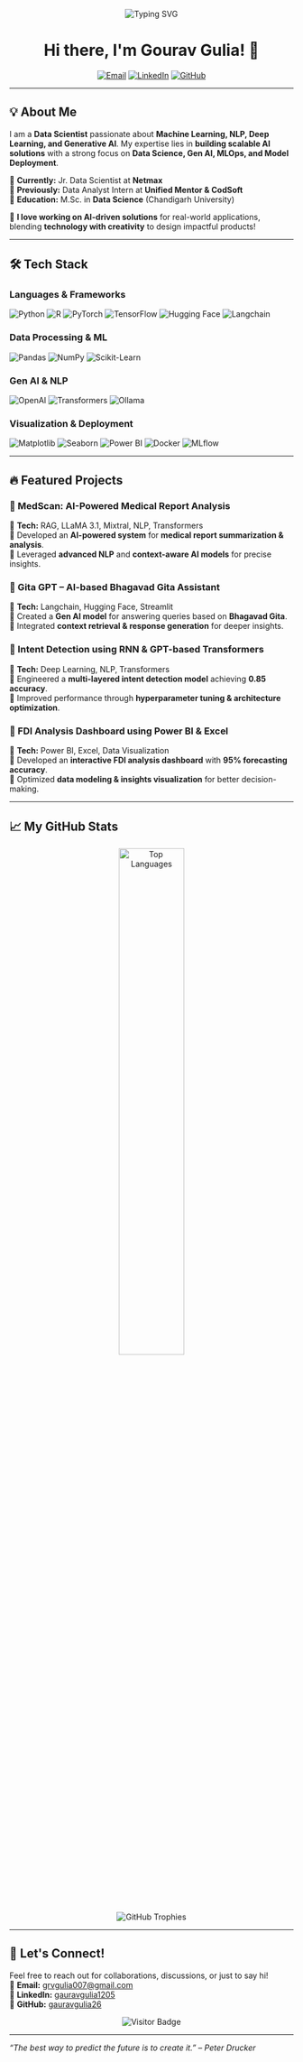 <!-- Banner -->
<p align="center">
  <img src="https://readme-typing-svg.vercel.app?font=Fira+Code&size=24&pause=1000&color=F75C7E&center=true&width=800&height=45&lines=🚀+Data+Scientist+%7C+ML+%7C+NLP+%7C+Gen+AI+Expert;🔍+Exploring+AI+to+solve+real-world+problems!;🎨+Blending+Technology+with+Design!;⚙️+MLOps+%7C+CI%2FCD+%7C+Model+Monitoring+%7C+Production+ML;📦+Deploying+robust+ML+pipelines+at+scale;🧠+Mathematics+is+the+language+of+the+universe.;💡+Code+is+like+humor.+When+you+have+to+explain+it,+it%E2%80%99s+bad.;📊+In+God+we+trust,+all+others+bring+data.;🔗+Transforming+ideas+into+scalable+solutions." alt="Typing SVG">
</p>


<!-- Header -->
<h1 align="center">Hi there, I'm Gourav Gulia! 👋</h1>
<p align="center">
  <a href="mailto:grvgulia007@gmail.com"><img src="https://img.shields.io/badge/Email-D14836?style=for-the-badge&logo=gmail&logoColor=white" alt="Email"></a>
  <a href="https://www.linkedin.com/in/gauravgulia1205/"><img src="https://img.shields.io/badge/LinkedIn-0077B5?style=for-the-badge&logo=linkedin&logoColor=white" alt="LinkedIn"></a>
  <a href="https://github.com/gauravgulia26"><img src="https://img.shields.io/badge/GitHub-100000?style=for-the-badge&logo=github&logoColor=white" alt="GitHub"></a>
</p>

---

## 💡 About Me

I am a **Data Scientist** passionate about **Machine Learning, NLP, Deep Learning, and Generative AI**. My expertise lies in **building scalable AI solutions** with a strong focus on **Data Science, Gen AI, MLOps, and Model Deployment**.

🎯 **Currently:** Jr. Data Scientist at **Netmax**  
🎯 **Previously:** Data Analyst Intern at **Unified Mentor & CodSoft**  
🎯 **Education:** M.Sc. in **Data Science** (Chandigarh University)

🚀 **I love working on AI-driven solutions** for real-world applications, blending **technology with creativity** to design impactful products!

---

## 🛠️ Tech Stack

### **Languages & Frameworks**
![Python](https://img.shields.io/badge/Python-3776AB?style=for-the-badge&logo=python&logoColor=white)
![R](https://img.shields.io/badge/R-276DC3?style=for-the-badge&logo=r&logoColor=white)
![PyTorch](https://img.shields.io/badge/PyTorch-EE4C2C?style=for-the-badge&logo=pytorch&logoColor=white)
![TensorFlow](https://img.shields.io/badge/TensorFlow-FF6F00?style=for-the-badge&logo=tensorflow&logoColor=white)
![Hugging Face](https://img.shields.io/badge/HuggingFace-FFCC00?style=for-the-badge&logo=huggingface&logoColor=black)
![Langchain](https://img.shields.io/badge/Langchain-00A3E0?style=for-the-badge&logo=python&logoColor=white)

### **Data Processing & ML**
![Pandas](https://img.shields.io/badge/Pandas-150458?style=for-the-badge&logo=pandas&logoColor=white)
![NumPy](https://img.shields.io/badge/NumPy-013243?style=for-the-badge&logo=numpy&logoColor=white)
![Scikit-Learn](https://img.shields.io/badge/Scikit--Learn-F7931E?style=for-the-badge&logo=scikit-learn&logoColor=white)

### **Gen AI & NLP**
![OpenAI](https://img.shields.io/badge/OpenAI-412991?style=for-the-badge&logo=openai&logoColor=white)
![Transformers](https://img.shields.io/badge/Transformers-FCC624?style=for-the-badge&logo=huggingface&logoColor=black)
![Ollama](https://img.shields.io/badge/Ollama-1A1A1A?style=for-the-badge&logo=python&logoColor=white)

### **Visualization & Deployment**
![Matplotlib](https://img.shields.io/badge/Matplotlib-11557C?style=for-the-badge&logo=python&logoColor=white)
![Seaborn](https://img.shields.io/badge/Seaborn-2E5D90?style=for-the-badge&logo=python&logoColor=white)
![Power BI](https://img.shields.io/badge/PowerBI-F2C811?style=for-the-badge&logo=powerbi&logoColor=black)
![Docker](https://img.shields.io/badge/Docker-2496ED?style=for-the-badge&logo=docker&logoColor=white)
![MLflow](https://img.shields.io/badge/MLflow-0194E2?style=for-the-badge&logo=mlflow&logoColor=white)

---

## 🔥 Featured Projects

### **📌 MedScan: AI-Powered Medical Report Analysis**
🚀 **Tech:** RAG, LLaMA 3.1, Mixtral, NLP, Transformers  
🔹 Developed an **AI-powered system** for **medical report summarization & analysis**.  
🔹 Leveraged **advanced NLP** and **context-aware AI models** for precise insights.

### **📌 Gita GPT – AI-based Bhagavad Gita Assistant**
🚀 **Tech:** Langchain, Hugging Face, Streamlit  
🔹 Created a **Gen AI model** for answering queries based on **Bhagavad Gita**.  
🔹 Integrated **context retrieval & response generation** for deeper insights.

### **📌 Intent Detection using RNN & GPT-based Transformers**
🚀 **Tech:** Deep Learning, NLP, Transformers  
🔹 Engineered a **multi-layered intent detection model** achieving **0.85 accuracy**.  
🔹 Improved performance through **hyperparameter tuning & architecture optimization**.

### **📌 FDI Analysis Dashboard using Power BI & Excel**
🚀 **Tech:** Power BI, Excel, Data Visualization  
🔹 Developed an **interactive FDI analysis dashboard** with **95% forecasting accuracy**.  
🔹 Optimized **data modeling & insights visualization** for better decision-making.

---

## 📈 My GitHub Stats 

<p align="center">
  <!-- GitHub Stats -->
<!--   <img src="https://github-readme-stats.vercel.app/api?username=gauravgulia26&show_icons=true&theme=radical&hide_border=true&count_private=true" alt="Gourav's GitHub Stats" width="48%" /> -->

  <!-- GitHub Streak Stats -->
</p>

<p align="center">
  <!-- Top Languages -->
  <img src="https://github-readme-stats.vercel.app/api/top-langs/?username=gauravgulia26&layout=compact&theme=radical&hide_border=true&langs_count=8" alt="Top Languages" width="48%" />
</p>

<p align="center">
  <!-- GitHub Trophy -->
  <img src="https://github-profile-trophy.vercel.app/?username=gauravgulia26&theme=radical&no-frame=true&margin-w=15" alt="GitHub Trophies" />
</p>

---

## 🌟 Let's Connect!

Feel free to reach out for collaborations, discussions, or just to say hi!  
📧 **Email:** grvgulia007@gmail.com  
💼 **LinkedIn:** [gauravgulia1205](https://www.linkedin.com/in/gauravgulia1205/)  
🐙 **GitHub:** [gauravgulia26](https://github.com/gauravgulia26)

<p align="center">
  <img src="https://visitor-badge.laobi.icu/badge?page_id=gauravgulia26.gauravgulia26" alt="Visitor Badge">
</p>

---

*“The best way to predict the future is to create it.” – Peter Drucker*
